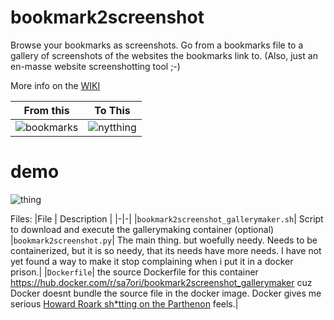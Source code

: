# bookmark2screenshot
Browse your bookmarks as screenshots.
Go from a bookmarks file to a gallery of screenshots of the websites the bookmarks link to.
(Also, just an en-masse website screenshotting tool ;-)

More info on the [WIKI](https://github.com/s7ephen/bookmark2screenshot/wiki)

|From this | To This | 
|-|-|
|![bookmarks](https://github.com/s7ephen/bookmark2screenshot/wiki/media/884f29d1f88648fbb75c38ba0bc74337.png)|![nytthing](https://github.com/s7ephen/bookmark2screenshot/wiki/media/8d419c30c593405aa5459f9ccc29523b.png)|


# demo
![thing](https://github.com/s7ephen/bookmark2screenshot/wiki/media/bookmark2screenshot_gallery_demo_4x_much_lowerrez.gif)

Files:
|File | Description | 
|-|-|
|`bookmark2screenshot_gallerymaker.sh`| Script to download and execute the gallerymaking container (optional)
|`bookmark2screenshot.py`| The main thing. but woefully needy. Needs to be containerized, but it is so needy, that its needs have more needs. I have not yet found a way to make it stop complaining when i put it in a docker prison.|
|`Dockerfile`| the source Dockerfile for this container https://hub.docker.com/r/sa7ori/bookmark2screenshot_gallerymaker cuz Docker doesnt bundle the source file in the docker image. Docker gives me serious [Howard Roark sh*tting on the Parthenon](https://literature.stackexchange.com/questions/5148/what-is-the-historical-basis-for-roarks-claim-about-the-parthenon) feels.|

